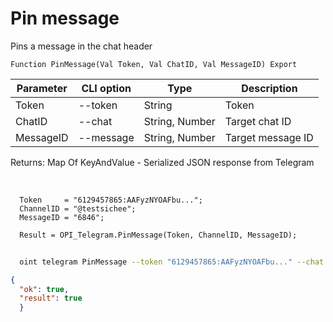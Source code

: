 ﻿---
sidebar_position: 4
---

# Pin message
 Pins a message in the chat header



`Function PinMessage(Val Token, Val ChatID, Val MessageID) Export`

  | Parameter | CLI option | Type | Description |
  |-|-|-|-|
  | Token | --token | String | Token |
  | ChatID | --chat | String, Number | Target chat ID |
  | MessageID | --message | String, Number | Target message ID |

  
  Returns:  Map Of KeyAndValue - Serialized JSON response from Telegram

<br/>




```bsl title="Code example"
  Token     = "6129457865:AAFyzNYOAFbu...";
  ChannelID = "@testsichee";
  MessageID = "6846";
  
  Result = OPI_Telegram.PinMessage(Token, ChannelID, MessageID);
```



```sh title="CLI command example"
    
  oint telegram PinMessage --token "6129457865:AAFyzNYOAFbu..." --chat %chat% --message "6846"

```

```json title="Result"
{
  "ok": true,
  "result": true
  }
```
